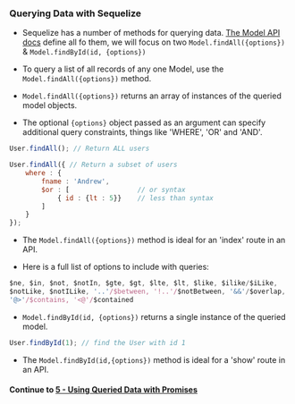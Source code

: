 ### Querying Data with Sequelize
* Sequelize has a number of methods for querying data. [The Model API docs][modelAPI] define all fo them, we will focus on two `Model.findAll({options})` & `Model.findById(id, {options})`
  
* To query a list of all records of any one Model, use the `Model.findAll({options})` method.
  
* `Model.findAll({options})` returns an array of instances of the queried model objects.
  
* The optional `{options}` object passed as an argument can specify additional query constraints, things like 'WHERE', 'OR' and 'AND'.
  
```javascript
User.findAll(); // Return ALL users

User.findAll({ // Return a subset of users
	where : { 
		fname : 'Andrew',
		$or : [					// or syntax
			{ id : {lt : 5}} 	// less than syntax
		]
	}
});
```
  
* The `Model.findAll({options})` method is ideal for an 'index' route in an API.
  
* Here is a full list of options to include with queries:
  
```javascript
$ne, $in, $not, $notIn, $gte, $gt, $lte, $lt, $like, $ilike/$iLike, 
$notLike, $notILike, '..'/$between, '!..'/$notBetween, '&&'/$overlap, 
'@>'/$contains, '<@'/$contained
```
  
* `Model.findById(id, {options})` returns a single instance of the queried model.
  
```javascript
User.findById(1); // find the User with id 1
```
  
* The `Model.findById(id,{options})` method is ideal for a 'show' route in an API.



#### Continue to [5 - Using Queried Data with Promises](5_UsingQueriedData.md)

[modelAPI]:http://docs.sequelizejs.com/en/latest/api/model/